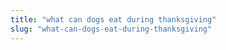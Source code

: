 ```yaml
---
title: "what can dogs eat during thanksgiving"
slug: "what-can-dogs-eat-during-thanksgiving"
---
```


